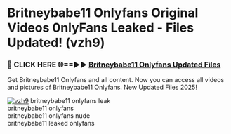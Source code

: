 # Britneybabe11 Onlyfans Original Videos 0nlyFans Leaked - Files Updated! (vzh9)

<h3>🔴 CLICK HERE 🌐==►► <a href="https://best4dudes.click/HH4t6V" rel="nofollow">Britneybabe11 Onlyfans Updated Files</a></h3>

Get Britneybabe11 Onlyfans and all content. Now you can access all videos and pictures of Britneybabe11 Onlyfans. New Updated Files 2025!

[![vzh9](https://github.com/user-attachments/assets/8c521d6e-e6e3-4a75-9320-d58ab9d79d5b)](https://best4dudes.click/HH4t6V)
britneybabe11 onlyfans leak<br>
britneybabe11 onlyfans<br>
britneybabe11 onlyfans nude<br>
britneybabe11 leaked onlyfans